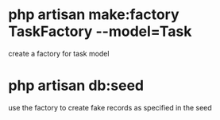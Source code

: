 # php artisan make:factory TaskFactory --model=Task
create a factory for task model
# php artisan db:seed
use the factory to create fake records as specified in the seed

